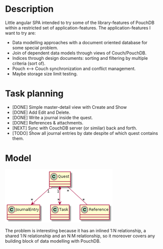 # Description

Little angular SPA intended to try some of the library-features of PouchDB within a restricted set of application-features.
The application-features I want to try are:
* Data modelling approaches with a document oriented database for some special problem.
* Join of dependent data models through views of Couch/PouchDB.
* Indices through design documents: sorting and filtering by multiple criteria (sort of).
* Pouch <--> Couch synchronization and conflict management.
* Maybe storage size limit testing.

# Task planning

* [DONE] Simple master-detail view with Create and Show
* [DONE] Add Edit and Delete.
* [DONE] Write a journal inside the quest.
* [DONE] References & attachments.
* [NEXT] Sync with CouchDB server (or similar) back and forth.
* [TODO] Show all journal entries by date despite of which quest contains them.

# Model

![Model](./class-1.png)

The problem is interesting because it has an inlined 1:N relationship, a shared 1:N relationship and an N:M relationship, so it moreover covers any building block of data modelling with PouchDB.